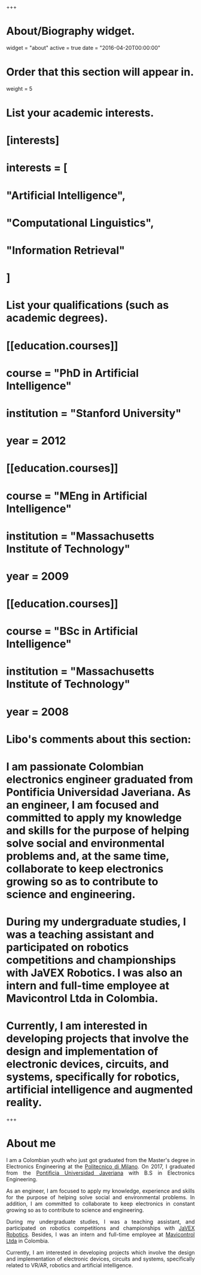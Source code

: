+++
# About/Biography widget.
widget = "about"
active = true
date = "2016-04-20T00:00:00"

# Order that this section will appear in.
weight = 5

# List your academic interests.
# [interests]
#  interests = [
#    "Artificial Intelligence",
#    "Computational Linguistics",
#    "Information Retrieval"
#  ]

# List your qualifications (such as academic degrees).
# [[education.courses]]
#  course = "PhD in Artificial Intelligence"
#  institution = "Stanford University"
#  year = 2012

# [[education.courses]]
#  course = "MEng in Artificial Intelligence"
#  institution = "Massachusetts Institute of Technology"
#  year = 2009

# [[education.courses]]
#  course = "BSc in Artificial Intelligence"
#  institution = "Massachusetts Institute of Technology"
#  year = 2008

# Libo's comments about this section:
# I am passionate Colombian electronics engineer graduated from Pontificia Universidad Javeriana. As an  engineer, I am focused and committed to apply my knowledge and skills for the purpose of helping solve social and environmental problems and, at the same time, collaborate to keep electronics growing so as to contribute to science and engineering.
# During my undergraduate studies, I was a teaching assistant and participated on robotics competitions and championships with JaVEX Robotics. I was also an intern and full-time employee at Mavicontrol Ltda in Colombia.
# Currently, I am interested in developing projects that involve the design and implementation of electronic devices, circuits, and systems, specifically for robotics, artificial intelligence and augmented reality.

+++

# About me

<p align="justify">I am a Colombian youth who just got graduated from the Master's degree in Electronics Engineering at the <a href="https://www.polimi.it/" target="_blank">Politecnico di Milano</a>. On 2017, I graduated from the <a href="http://www.javeriana.edu.co/" target="_blank">Pontificia Universidad Javeriana</a> with B.S in Electronics Engineering.</p>

<p align="justify">As an engineer, I am focused to apply my knowledge, experience and skills for the purpose of helping solve social and environmental problems. In addition, I am committed to collaborate to keep electronics in constant growing so as to contribute to science and engineering.</p>

<p align="justify">During my undergraduate studies, I was a teaching assistant, and participated on robotics competitions and championships with <a href="https://www.facebook.com/javexrobotics/" target="_blank">JaVEX Robotics</a>. Besides, I was an intern and full-time employee at <a href="https://www.mavicontrol.com/" target="_blank">Mavicontrol Ltda</a> in Colombia.</p>

<p align="justify">Currently, I am interested in developing projects which involve the design and implementation of electronic devices, circuits and systems, specifically related to VR/AR, robotics and artificial intelligence.</p>
